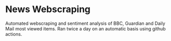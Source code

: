 # News Webscraping

Automated webscraping and sentiment analysis of BBC, Guardian and Daily Mail most viewed items. Ran twice a day on an automatic basis using github actions.
